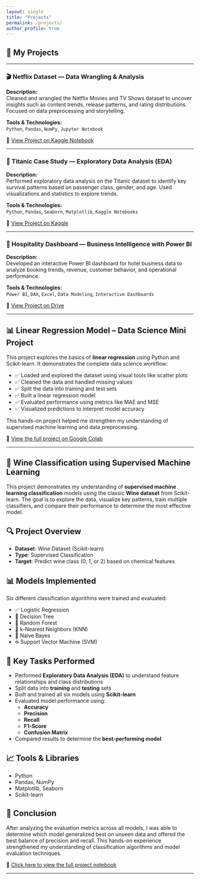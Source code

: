 ```yaml
---
layout: single
title: "Projects"
permalink: /projects/
author_profile: true
---
```


## 🚀 My Projects

---

### 🎬 Netflix Dataset — Data Wrangling & Analysis 
<!-- ![Netflix Project](assets/images/netflix.jpeg)-->
**Description:**  
Cleaned and wrangled the Netflix Movies and TV Shows dataset to uncover insights such as content trends, release patterns, and rating distributions. Focused on data preprocessing and storytelling.

**Tools & Technologies:**  
`Python`, `Pandas`, `NumPy`, `Jupyter Notebook`

🔗 [View Project on Kaggle Notebook](https://www.kaggle.com/code/jedidahwavinya/netflix-figures)

---

### 🚢 Titanic Case Study — Exploratory Data Analysis (EDA)
<!-- ![Titanic EDA](assets/images/titanic.jpeg)-->
**Description:**  
Performed exploratory data analysis on the Titanic dataset to identify key survival patterns based on passenger class, gender, and age. Used visualizations and statistics to explore trends.

**Tools & Technologies:**  
`Python`, `Pandas`, `Seaborn`, `Matplotlib`, `Kaggle Notebooks`

🔗 [View Project on Kaggle](https://www.kaggle.com/code/jedidahwavinya/titanic-case-studyeda)

---

### 🏨 Hospitality Dashboard — Business Intelligence with Power BI
<!-- ![Power BI Dashboard](assets/images/hotels.jpeg)-->
**Description:**  
Developed an interactive Power BI dashboard for hotel business data to analyze booking trends, revenue, customer behavior, and operational performance.

**Tools & Technologies:**  
`Power BI`, `DAX`, `Excel`, `Data Modeling`, `Interactive Dashboards`

🔗 [View Project on Drive](https://drive.google.com/file/d/1U7hRPGJVLRrHJ1Wx5tkd4o9P5e1FIXva/view?usp=sharing)

---
## 📊 Linear Regression Model – Data Science Mini Project

This project explores the basics of **linear regression** using Python and Scikit-learn. It demonstrates the complete data science workflow:

- ✅ Loaded and explored the dataset using visual tools like scatter plots  
- ✅ Cleaned the data and handled missing values  
- ✅ Split the data into training and test sets  
- ✅ Built a linear regression model  
- ✅ Evaluated performance using metrics like MAE and MSE  
- ✅ Visualized predictions to interpret model accuracy

This hands-on project helped me strengthen my understanding of supervised machine learning and data preprocessing.

🔗 [View the full project on Google Colab](https://colab.research.google.com/drive/11NbsIoB2ro_nXrwWt6RF2ACv-FZ8aPml?usp=sharing)

---
## 🍷 Wine Classification using Supervised Machine Learning

This project demonstrates my understanding of **supervised machine learning classification** models using the classic **Wine dataset** from Scikit-learn. The goal is to explore the data, visualize key patterns, train multiple classifiers, and compare their performance to determine the most effective model.

## 🔍 Project Overview

- **Dataset**: Wine Dataset (Scikit-learn)
- **Type**: Supervised Classification
- **Target**: Predict wine class (0, 1, or 2) based on chemical features

## 📊 Models Implemented

Six different classification algorithms were trained and evaluated:

- ✅ Logistic Regression  
- 🌳 Decision Tree  
- 🌲 Random Forest  
- 👥 k-Nearest Neighbors (KNN)  
- 🧮 Naive Bayes  
- ➗ Support Vector Machine (SVM)

## 🧪 Key Tasks Performed

- Performed **Exploratory Data Analysis (EDA)** to understand feature relationships and class distributions
- Split data into **training** and **testing** sets
- Built and trained all six models using **Scikit-learn**
- Evaluated model performance using:
  - **Accuracy**
  - **Precision**
  - **Recall**
  - **F1-Score**
  - **Confusion Matrix**
- Compared results to determine the **best-performing model**

## 📈 Tools & Libraries

- Python  
- Pandas, NumPy  
- Matplotlib, Seaborn  
- Scikit-learn

## 📌 Conclusion

After analyzing the evaluation metrics across all models, I was able to determine which model generalized best on unseen data and offered the best balance of precision and recall. This hands-on experience strengthened my understanding of classification algorithms and model evaluation techniques.


🔗 [Click here to view the full project notebook](https://colab.research.google.com/drive/1MW8CyaOXY-e2IAqLv1cNeHTXcB3DmLNS?usp=sharing)

---
